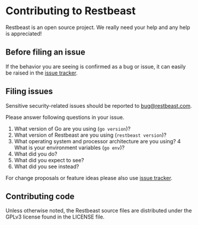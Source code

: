 # Contributing to Restbeast

Restbeast is an open source project.
We really need your help and any help is appreciated!

## Before filing an issue

If the behavior you are seeing is confirmed as a bug or issue, it can easily be raised in the [issue tracker](https://github.com/restbeast/restbeast/issues).

## Filing issues

Sensitive security-related issues should be reported to [bug@restbeast.com](mailto:bug@restbeast.com).

Please answer following questions in your issue.

1. What version of Go are you using (`go version`)?
2. What version of Restbeast are you using (`restbeast version`)?
3. What operating system and processor architecture are you using?
4  What is your environment variables (`go env`)?
5. What did you do?
6. What did you expect to see?
7. What did you see instead?

For change proposals or feature ideas please also use [issue tracker](https://github.com/restbeast/restbeast/issues).

## Contributing code

Unless otherwise noted, the Restbeast source files are distributed under
the GPLv3 license found in the LICENSE file.
